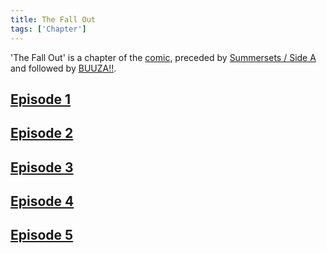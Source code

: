 ```yaml
---
title: The Fall Out
tags: ['Chapter']
---
```

'The Fall Out' is a chapter of the [comic](/_wiki/index.md), preceded by [Summersets / Side A](/_wiki/summersets-side-a.md) and followed by [BUUZA!!](/_wiki/buuza.md).

## [Episode 1](https://tapas.io/episode/2750260)

## [Episode 2](https://tapas.io/episode/2750267)

## [Episode 3](https://tapas.io/episode/2750272)

## [Episode 4](https://tapas.io/episode/2750278)

## [Episode 5](https://tapas.io/episode/3062744)

